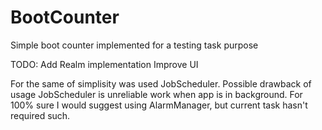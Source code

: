 # BootCounter
Simple boot counter implemented for a testing task purpose

TODO: 
Add Realm implementation
Improve UI

For the same of simplisity was used JobScheduler.
Possible drawback of usage JobScheduler is unreliable work when app is in background. 
For 100% sure I would suggest using AlarmManager, but current task hasn't required such.
